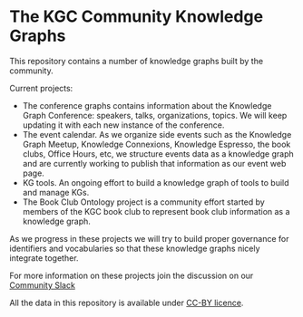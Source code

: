 # The KGC Community Knowledge Graphs

This repository contains a number of knowledge graphs built by the community. 

Current projects:
* The conference graphs contains information about the Knowledge Graph Conference: speakers, talks, organizations, topics. We will keep updating it with each new instance of the conference.
* The event calendar. As we organize side events such as the Knowledge Graph Meetup, Knowledge Connexions, Knowledge Espresso, the book clubs, Office Hours, etc, we structure events data as a knowledge graph and are currently working to publish that information as our event web page. 
* KG tools. An ongoing effort to build a knowledge graph of tools to build and manage KGs.
* The Book Club Ontology project is a community effort started by members of the KGC book club to represent book club information as a knowledge graph.

As we progress in these projects we will try to build proper governance for identifiers and vocabularies so that these knowledge graphs nicely integrate together.

For more information on these projects join the discussion on our [Community Slack](https://join.slack.com/t/knowledgeconnexions/shared_invite/zt-fwx8vfx0-98zo7w138tiMt8y7PwYs6A)

All the data in this repository is available under [CC-BY licence](https://creativecommons.org/licenses/by/4.0/). 
